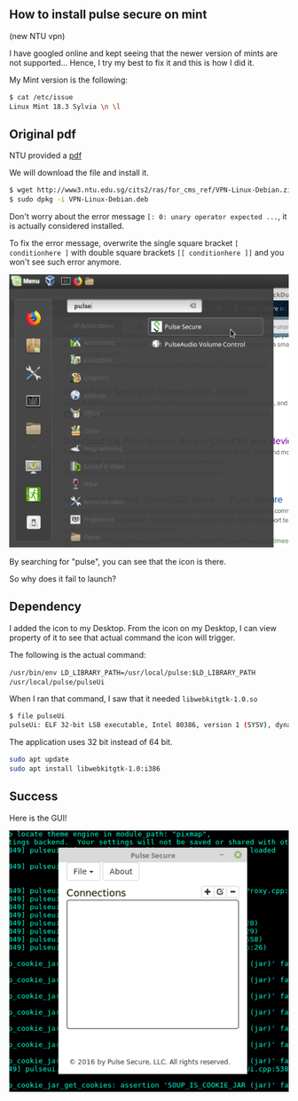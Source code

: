 ## How to install pulse secure on mint
(new NTU vpn)

I have googled online and kept seeing that the newer version of mints are not supported... Hence, I try my best to fix it and this is how I did it.

My Mint version is the following:

```sh
$ cat /etc/issue
Linux Mint 18.3 Sylvia \n \l
```


## Original pdf

NTU provided a [pdf](./VPNClient-Linux.pdf)

We will download the file and install it.

```sh
$ wget http://www3.ntu.edu.sg/cits2/ras/for_cms_ref/VPN-Linux-Debian.zip -O VPN-Linux-Debian.deb
$ sudo dpkg -i VPN-Linux-Debian.deb
```

Don't worry about the error message `[: 0: unary operator expected ...`, it is actually considered installed.

To fix the error message, overwrite the single square bracket `[ conditionhere ]` with double square brackets `[[ conditionhere ]]` and you won't see such error anymore.

![installed](images/pulsesecureinstalled.png)

By searching for "pulse", you can see that the icon is there.

So why does it fail to launch?

## Dependency

I added the icon to my Desktop.
From the icon on my Desktop, I can view property of it to see that actual command the icon will trigger.

The following is the actual command:

`/usr/bin/env LD_LIBRARY_PATH=/usr/local/pulse:$LD_LIBRARY_PATH /usr/local/pulse/pulseUi`

When I ran that command, I saw that it needed `libwebkitgtk-1.0.so`

```sh
$ file pulseUi
pulseUi: ELF 32-bit LSB executable, Intel 80386, version 1 (SYSV), dynamically linked, interpreter /lib/ld-linux.so.2, for GNU/Linux 2.6.18, BuildID[sha1]=d41784eb7d9774edab2cb618f9e7f1aa6d81df54, not stripped
```

The application uses 32 bit instead of 64 bit.

```sh
sudo apt update
sudo apt install libwebkitgtk-1.0:i386
```

## Success

Here is the GUI!

![](images/success.png)